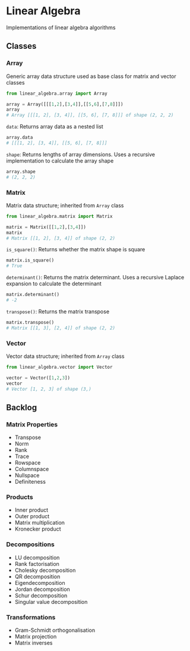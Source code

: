 # Linear Algebra

Implementations of linear algebra algorithms

## Classes

### Array

Generic array data structure used as base class for matrix and vector classes
```python
from linear_algebra.array import Array

array = Array([[[1,2],[3,4]],[[5,6],[7,8]]])
array
# Array [[[1, 2], [3, 4]], [[5, 6], [7, 8]]] of shape (2, 2, 2)
```

`data`: Returns array data as a nested list
```python
array.data
# [[[1, 2], [3, 4]], [[5, 6], [7, 8]]]
```

`shape`: Returns lengths of array dimensions. Uses a recursive implementation to calculate the array shape
```python
array.shape
# (2, 2, 2)
```

### Matrix

Matrix data structure; inherited from `Array` class
```python
from linear_algebra.matrix import Matrix

matrix = Matrix([[1,2],[3,4]])
matrix
# Matrix [[1, 2], [3, 4]] of shape (2, 2)
```

`is_square()`: Returns whether the matrix shape is square
```python
matrix.is_square()
# True
```

`determinant()`: Returns the matrix determinant. Uses a recursive Laplace expansion to calculate the determinant
```python
matrix.determinant()
# -2
```

`transpose()`: Returns the matrix transpose
```python
matrix.transpose()
# Matrix [[1, 3], [2, 4]] of shape (2, 2)
```

### Vector

Vector data structure; inherited from `Array` class
```python
from linear_algebra.vector import Vector

vector = Vector([1,2,3])
vector
# Vector [1, 2, 3] of shape (3,)
```

## Backlog

### Matrix Properties
- Transpose
- Norm
- Rank
- Trace
- Rowspace
- Columnspace
- Nullspace
- Definiteness

### Products
- Inner product
- Outer product
- Matrix multiplication
- Kronecker product

### Decompositions
- LU decomposition
- Rank factorisation
- Cholesky decomposition
- QR decomposition
- Eigendecomposition
- Jordan decomposition
- Schur decomposition
- Singular value decomposition

### Transformations
- Gram-Schmidt orthogonalisation
- Matrix projection
- Matrix inverses